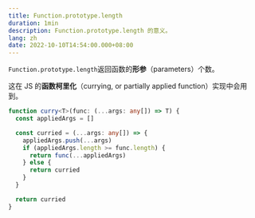 ```yaml
---
title: Function.prototype.length
duration: 1min
description: Function.prototype.length 的意义。
lang: zh
date: 2022-10-10T14:54:00.000+08:00
---
```


`Function.prototype.length`返回函数的**形参**（parameters）个数。

这在 JS 的**函数柯里化**（currying, or partially applied function）实现中会用到。

```ts
function curry<T>(func: (...args: any[]) => T) {
  const appliedArgs = []

  const curried = (...args: any[]) => {
    appliedArgs.push(...args)
    if (appliedArgs.length >= func.length) {
      return func(...appliedArgs)
    } else {
      return curried
    }
  }

  return curried
}
```
